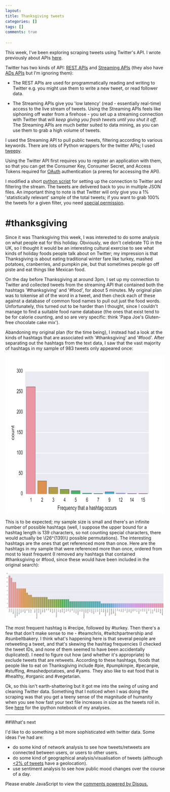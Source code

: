 ```yaml
---
layout: 
title: Thanksgiving tweets
categories: []
tags: []
comments: true

---
```


This week, I've been exploring scraping tweets using Twitter's API. I wrote previously about APIs [here](http://linbug.github.io/web%20scraping/2015/09/20/Selenium-and-APIs/). 

Twitter has two kinds of API: [REST APIs](https://dev.twitter.com/rest/public) and [Streaming APIs](https://dev.twitter.com/streaming/overview) (they also have [ADs APIs](https://dev.twitter.com/ads/overview) but I'm ignoring them):

- The REST APIs are used for programmatically reading and writing to Twitter e.g. you might use them to write a new tweet, or read follower data. 

- The Streaming APIs give you 'low latency' (read - essentially real-time) access to the live stream of tweets. Using the Streaming APIs feels like siphoning off water from a firehose - you set up a streaming connection with Twitter that will *keep giving you fresh tweets until you shut it off*. The Streaming APIs are much better suited to data mining, as you can use them to grab a high volume of tweets.

I used the Streaming API to pull public tweets, filtering according to various keywords. There are lots of Python wrappers for the twitter APIs; I used [tweepy](http://www.tweepy.org/). 

Using the Twitter API first requires you to register an application with them, so that you can get the Consumer Key, Consumer Secret, and Access Tokens required for [OAuth](https://dev.twitter.com/oauth/overview/faq) authentication (a prereq for accessing the API). 

I modified a short [python script](https://github.com/linbug/TwitScrip/blob/master/twitterscrape.py) for setting up the connection to Twitter and filtering the stream. The tweets are delivered back to you in multiple JSON files. An important thing to note is that Twitter will only give you a 1% 'statistically relevant' sample of the total tweets; if you want to grab 100% the tweets for a given filter, you need [special permission](https://dev.twitter.com/streaming/reference/get/statuses/firehose). 

# #thanksgiving
Since it was Thanksgiving this week, I was interested to do some analysis on what people eat for this holiday. Obviously, we don't celebrate TG in the UK, so I thought it would be an interesting cultural exercise to see what kinds of holiday foods people talk about on Twitter; my impression is that Thanksgiving is about eating traditional winter fare like turkey, mashed potatoes, cranberries, and pumpkin pie, but that sometimes people go off piste and eat things like Mexican food.   

On the day before Thanksgiving at around 3pm, I set up my connection to Twitter and collected tweets from the streaming API that contained both the hashtags '#thanksgiving' and '#food', for about 5 minutes.  My original plan was to tokenise all of the word in a tweet, and then check each of these against a database of common food names to pull out just the food words. Unfortunately, this turned out to be harder than I thought, since I couldn't manage to find a suitable food name database (the ones that exist tend to be for calorie counting, and so are very specific: think 'Papa Joe's Gluten-free chocolate cake mix'). 

Abandoning my original plan (for the time being), I instead had a look at the kinds of hashtags that are associated with '#thanksgiving' and '#food'. After separating out the hashtags from the text data, I saw that the vast majority of hashtags in my sample of 983 tweets only appeared once:

<img src="https://raw.githubusercontent.com/linbug/linbug.github.io/master/_downloads/tweet_counts.png" title="How often hashtags appear" style="height: 500px;margin: 0 auto;"/>

This is to be expected; my sample size is small and there's an infinite number of possible hashtags (well, I suppose the upper bound for a hashtag length is 139 characters, so not counting special characters, there would actually be \\(26^{139}\\) possible permutations). The interesting hashtags are the ones that get referenced more than once. Here are the hashtags in my sample that were referenced more than once, ordered from most to least frequent (I removed any hashtags that contained #thanksgiving or #food, since these would have been included in the original search):

<img src="https://raw.githubusercontent.com/linbug/linbug.github.io/master/_downloads/hashtag_counts.png" title="Hashtags and their frequencies" style="margin: 0 auto;"/>

The most frequent hashtag is #recipe, followed by #turkey. Then there's a few that don't make sense to me - #teamchris, #twitchpartnership and #sunbeltbakery. I think what's happening here is that several people are retweeting a tweet, and that's skewing the hashtag frequencies (I checked the tweet IDs, and none of them seemed to have been accidentally duplicated). I need to figure out how (and whether it's appropriate) to exclude tweets that are retweets. According to these hashtags, foods that people like to eat on Thanksgiving include #pie, #pumpkinpie, #pecanpie, #stuffing, #mashedpotatoes,  and #yams. They also like to eat food that is #healthy, #organic and #vegetarian.

Ok, so this isn't earth-shattering but it got me into the swing of using and cleaning Twitter data. Something that I noticed when I was doing the scraping was that you get a teeny sense of the magnitude of humanity when you see how fast your text file increases in size as the tweets roll in. See [here](https://github.com/linbug/TwitScrip/blob/master/Cleaning_twitter_data.ipynb) for the ipython notebook of my analyses.

---------------------------------------------------------------------------------------------

##What's next

I'd like to do something a bit more sophisticated with twitter data. Some ideas I've had are:

- do some kind of network analysis to see how tweets/retweets are connected between users, or users to other users.
- do some kind of geographical analysis/visualisation of tweets (although [<2% of tweets](http://dfreelon.org/2013/05/12/twitter-geolocation-and-its-limitations/) have a geolocation).
- use sentiment analysis to see how public mood changes over the course of a day. 

<div id="disqus_thread"></div>
<script type="text/javascript">
    /* * * CONFIGURATION VARIABLES * * */
    var disqus_shortname = 'linbug';
    
    /* * * DON'T EDIT BELOW THIS LINE * * */
    (function() {
        var dsq = document.createElement('script'); dsq.type = 'text/javascript'; dsq.async = true;
        dsq.src = '//' + disqus_shortname + '.disqus.com/embed.js';
        (document.getElementsByTagName('head')[0] || document.getElementsByTagName('body')[0]).appendChild(dsq);
    })();
</script>
<noscript>Please enable JavaScript to view the <a href="https://disqus.com/?ref_noscript" rel="nofollow">comments powered by Disqus.</a></noscript>

